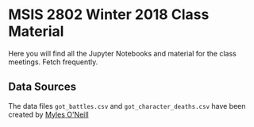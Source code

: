 # MSIS 2802 Winter 2018 Class Material

Here you will find all the Jupyter Notebooks and material for the class meetings. Fetch frequently.

## Data Sources
The data files `got_battles.csv` and `got_character_deaths.csv` have been created by [Myles O'Neill](https://www.kaggle.com/mylesoneill/game-of-thrones)
